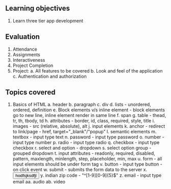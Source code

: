 ## Learning objectives

1. Learn three tier app development

## Evaluation

1. Attendance
2. Assignments
3. Interactiveness
4. Project Completion
5. Project:
    a. All features to be covered
    b. Look and feel of the application
    c. Authentication and authorization

## Topics covered

1. Basics of HTML
    a. header
    b. paragraph
    c. div
    d. lists - unordered, ordered, definition
    e. Block elements v/s inline element - block elements go to new line, inline element render in same line
    f. span
    g. table - thead, tr, th, tbody, td
    h. attributes - border, id, class, required, style, title
    i. images - src (relative, absolute), alt 
    j. input elements
    k. anchor - redirect to link/page - href, target="_blank"/"popup"
    l. semantic elements
    m. textbox - input type text
    n. password - input type password
    o. number - input type number
    p. radio - input type radio
    q. checkbox - input type checkbox
    r. select and option - dropdown 
    s. select option group - grouped dropdown
    t. input attributes - readonly, required, disabled, pattern, maxlength, minlength, step, placeholder, min, max
    u. form - all input elements should be under form tag
    v. button - input type button - on click event 
    w. submit - submits the form data to the server
    x. <button>hodfsjksdfjl</button>
    y. indian zip code - "^[1-9][0-9]{5}$"
    z. email - input type email
    aa. audio
    ab. video
